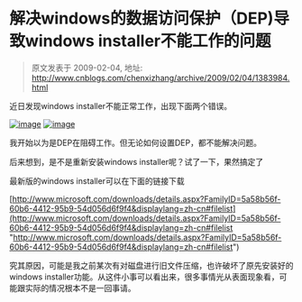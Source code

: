 # 解决windows的数据访问保护（DEP)导致windows installer不能工作的问题 
> 原文发表于 2009-02-04, 地址: http://www.cnblogs.com/chenxizhang/archive/2009/02/04/1383984.html 


近日发现windows installer不能正常工作，出现下面两个错误。

 [![image](http://www.cnblogs.com/images/cnblogs_com/chenxizhang/WindowsLiveWriter/windowsDEP_D788/image_thumb.png)](http://www.cnblogs.com/images/cnblogs_com/chenxizhang/WindowsLiveWriter/windowsDEP_D788/image_2.png) [![image](http://www.cnblogs.com/images/cnblogs_com/chenxizhang/WindowsLiveWriter/windowsDEP_D788/image3_thumb.png)](http://www.cnblogs.com/images/cnblogs_com/chenxizhang/WindowsLiveWriter/windowsDEP_D788/image3.png)

 我开始以为是DEP在阻碍工作。但无论如何设置DEP，都不能解决问题。

 后来想到，是不是重新安装windows installer呢？试了一下，果然搞定了

 最新版的windows installer可以在下面的链接下载

 [http://www.microsoft.com/downloads/details.aspx?FamilyID=5a58b56f-60b6-4412-95b9-54d056d6f9f4&displaylang=zh-cn#filelist](http://www.microsoft.com/downloads/details.aspx?FamilyID=5a58b56f-60b6-4412-95b9-54d056d6f9f4&displaylang=zh-cn#filelist "http://www.microsoft.com/downloads/details.aspx?FamilyID=5a58b56f-60b6-4412-95b9-54d056d6f9f4&displaylang=zh-cn#filelist")

 究其原因，可能是我之前某次有对磁盘进行旧文件压缩，也许破坏了原先安装好的windows installer功能。从这件小事可以看出来，很多事情光从表面现象看，可能跟实际的情况根本不是一回事请。

